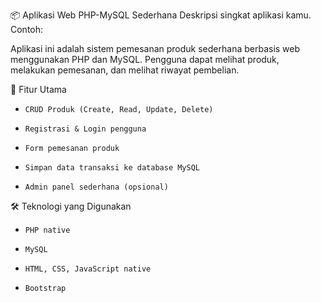 📦 Aplikasi Web PHP-MySQL Sederhana
Deskripsi singkat aplikasi kamu. Contoh:

Aplikasi ini adalah sistem pemesanan produk sederhana berbasis web menggunakan PHP dan MySQL. Pengguna dapat melihat produk, melakukan pemesanan, dan melihat riwayat pembelian.

🚀 Fitur Utama
- `CRUD Produk (Create, Read, Update, Delete)`

- `Registrasi & Login pengguna`

- `Form pemesanan produk`

- `Simpan data transaksi ke database MySQL`

- `Admin panel sederhana (opsional)`

🛠️ Teknologi yang Digunakan
- `PHP native`

- `MySQL`

- `HTML, CSS, JavaScript native`

- `Bootstrap `
